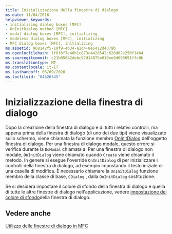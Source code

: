 ```yaml
---
title: Inizializzazione della finestra di dialogo
ms.date: 11/04/2016
helpviewer_keywords:
- initializing dialog boxes [MFC]
- OnInitDialog method [MFC]
- modal dialog boxes [MFC], initializing
- modeless dialog boxes [MFC], initializing
- MFC dialog boxes [MFC], initializing
ms.assetid: 968142f5-19f9-4b34-a1d4-8e6412d4379b
ms.openlocfilehash: 1f8f8f7e40b1c873c4428542c628d02e250f14b4
ms.sourcegitcommit: c21b05042debc97d14875e019ee9d698691ffc0b
ms.translationtype: MT
ms.contentlocale: it-IT
ms.lasthandoff: 06/09/2020
ms.locfileid: "84626345"
---
```

# <a name="initializing-the-dialog-box"></a>Inizializzazione della finestra di dialogo

Dopo la creazione della finestra di dialogo e di tutti i relativi controlli, ma appena prima della finestra di dialogo (di uno dei due tipi) viene visualizzato sullo schermo, viene chiamata la funzione membro [OnInitDialog](reference/cdialog-class.md#oninitdialog) dell'oggetto finestra di dialogo. Per una finestra di dialogo modale, questo errore si verifica durante la `DoModal` chiamata a. Per una finestra di dialogo non modale, `OnInitDialog` viene chiamato quando `Create` viene chiamato il metodo. In genere si esegue l'override `OnInitDialog` di per inizializzare i controlli della finestra di dialogo, ad esempio impostando il testo iniziale di una casella di modifica. È necessario chiamare la `OnInitDialog` funzione membro della classe di base, `CDialog` , dalla `OnInitDialog` sostituzione.

Se si desidera impostare il colore di sfondo della finestra di dialogo e quella di tutte le altre finestre di dialogo nell'applicazione, vedere [impostazione del colore di sfondo](setting-the-dialog-boxs-background-color.md)della finestra di dialogo.

## <a name="see-also"></a>Vedere anche

[Utilizzo delle finestre di dialogo in MFC](life-cycle-of-a-dialog-box.md)
